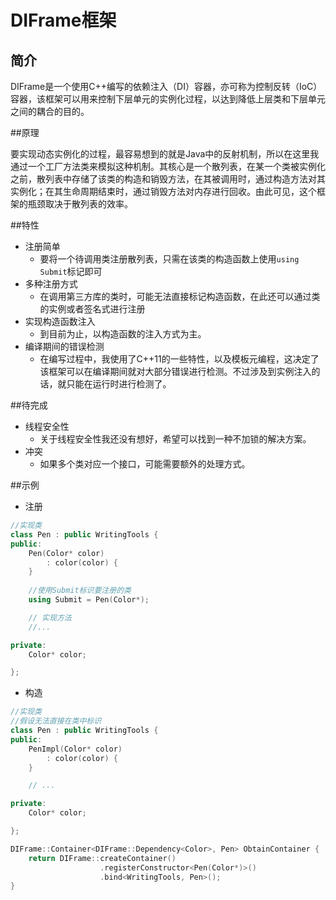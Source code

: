 # DIFrame框架

## 简介

DIFrame是一个使用C++编写的依赖注入（DI）容器，亦可称为控制反转（IoC）容器，该框架可以用来控制下层单元的实例化过程，以达到降低上层类和下层单元之间的耦合的目的。

##原理

要实现动态实例化的过程，最容易想到的就是Java中的反射机制，所以在这里我通过一个工厂方法类来模拟这种机制。其核心是一个散列表，在某一个类被实例化之前，散列表中存储了该类的构造和销毁方法，在其被调用时，通过构造方法对其实例化；在其生命周期结束时，通过销毁方法对内存进行回收。由此可见，这个框架的瓶颈取决于散列表的效率。

##特性

* 注册简单
    *  要将一个待调用类注册散列表，只需在该类的构造函数上使用`using Submit`标记即可
* 多种注册方式
    *  在调用第三方库的类时，可能无法直接标记构造函数，在此还可以通过类的实例或者签名式进行注册
* 实现构造函数注入
    *  到目前为止，以构造函数的注入方式为主。
* 编译期间的错误检测
    *  在编写过程中，我使用了C++11的一些特性，以及模板元编程，这决定了该框架可以在编译期间就对大部分错误进行检测。不过涉及到实例注入的话，就只能在运行时进行检测了。

##待完成

* 线程安全性
    *  关于线程安全性我还没有想好，希望可以找到一种不加锁的解决方案。
* 冲突
    *  如果多个类对应一个接口，可能需要额外的处理方式。

##示例
* 注册
```C++
//实现类
class Pen : public WritingTools {
public:
    Pen(Color* color)
        : color(color) {
    }
    
    //使用Submit标识要注册的类
    using Submit = Pen(Color*);

    // 实现方法
    //...

private:
    Color* color;

};
```

* 构造
```C++
//实现类
//假设无法直接在类中标识
class Pen : public WritingTools {
public:
    PenImpl(Color* color)
        : color(color) {
    }

    // ...

private:
    Color* color;

};

DIFrame::Container<DIFrame::Dependency<Color>, Pen> ObtainContainer {
    return DIFrame::createContainer()
                    .registerConstructor<Pen(Color*)>()
                    .bind<WritingTools, Pen>();
}
```